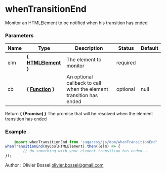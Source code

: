 # whenTransitionEnd

Monitor an HTMLElement to be notified when his transition has ended



### Parameters
Name  |  Type  |  Description  |  Status  |  Default
------------  |  ------------  |  ------------  |  ------------  |  ------------
elm  |  **{ [HTMLElement](https://developer.mozilla.org/fr/docs/Web/API/HTMLElement) }**  |  The element to monitor  |  required  |
cb  |  **{ [Function](https://developer.mozilla.org/fr/docs/Web/JavaScript/Reference/Objets_globaux/Function) }**  |  An optional callback to call when the element transition has ended  |  optional  |  null

Return **{ (Promise) }** The promise that will be resolved when the element transition has ended

### Example
```js
	import whenTransitionEnd from 'sugarcss/js/dom/whenTransitionEnd'
whenTransitionEnd(myCoolHTMLElement).then((elm) => {
		// do something with your element transition has ended...
});
```
Author : Olivier Bossel [olivier.bossel@gmail.com](mailto:olivier.bossel@gmail.com)